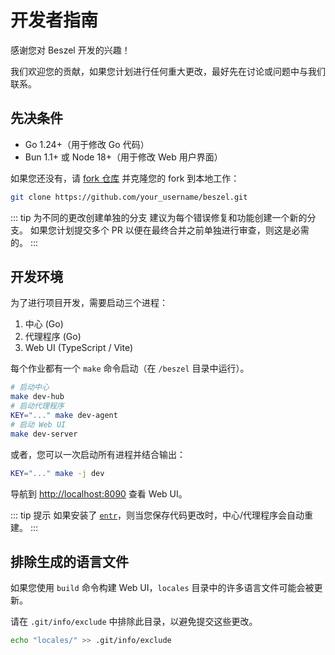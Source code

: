 # 开发者指南

感谢您对 Beszel 开发的兴趣！

我们欢迎您的贡献，如果您计划进行任何重大更改，最好先在讨论或问题中与我们联系。

## 先决条件

- Go 1.24+（用于修改 Go 代码）
- Bun 1.1+ 或 Node 18+（用于修改 Web 用户界面）

如果您还没有，请 [fork 仓库](https://github.com/henrygd/beszel/fork) 并克隆您的 fork 到本地工作：

```bash
git clone https://github.com/your_username/beszel.git
```

::: tip 为不同的更改创建单独的分支
建议为每个错误修复和功能创建一个新的分支。
如果您计划提交多个 PR 以便在最终合并之前单独进行审查，则这是必需的。
:::

## 开发环境

为了进行项目开发，需要启动三个进程：

1. 中心 (Go)
2. 代理程序 (Go)
3. Web UI (TypeScript / Vite)

每个作业都有一个 `make` 命令启动（在 `/beszel` 目录中运行）。

```bash
# 启动中心
make dev-hub
# 启动代理程序
KEY="..." make dev-agent
# 启动 Web UI
make dev-server
```

或者，您可以一次启动所有进程并结合输出：

```bash
KEY="..." make -j dev
```

导航到 [http://localhost:8090](http://localhost:8090) 查看 Web UI。

::: tip 提示
如果安装了 [`entr`](https://github.com/eradman/entr)，则当您保存代码更改时，中心/代理程序会自动重建。
:::

## 排除生成的语言文件

如果您使用 `build` 命令构建 Web UI，`locales` 目录中的许多语言文件可能会被更新。

请在 `.git/info/exclude` 中排除此目录，以避免提交这些更改。

```bash
echo "locales/" >> .git/info/exclude
```
